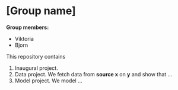# \[Group name\]

**Group members:**
- Viktoria 
- Bjorn


This repository contains  
1. Inaugural project. 
2. Data project. We fetch data from **source x** on **y** and show that ...
3. Model project. We model ...
